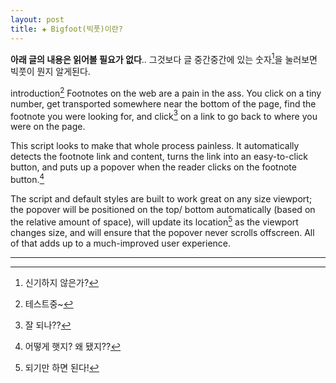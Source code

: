 ```yaml
---
layout: post
title: ✚ Bigfoot(빅풋)이란? 
---  
```


**아래 글의 내용은 읽어볼 필요가 없다**.. 그것보다 글 중간중간에 있는 숫자[^5]을 눌러보면 빅풋이 뭔지 알게된다.

introduction[^1]
Footnotes on the web are a pain in the ass. You click on a tiny number, get transported somewhere near the bottom of the page, find the footnote you were looking for, and click[^2] on a link to go back to where you were on the page.

This script looks to make that whole process painless. It automatically detects the footnote link and content, turns the link into an easy-to-click button, and puts up a popover when the reader clicks on the footnote button.[^3]

The script and default styles are built to work great on any size viewport; the popover will be positioned on the top/ bottom automatically (based on the relative amount of space), will update its location[^4] as the viewport changes size, and will ensure that the popover never scrolls offscreen. All of that adds up to a much-improved user experience.



---
[^1]: 테스트중~  
[^2]: 잘 되나??
[^3]: 어떻게 햇지? 왜 됐지??
[^4]: 되기만 하면 된다!
[^5]: 신기하지 않은가?